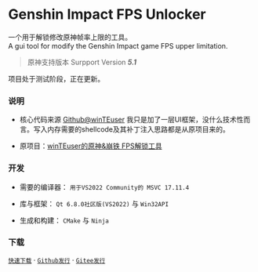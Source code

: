 # Genshin Impact FPS Unlocker

一个用于解锁修改原神帧率上限的工具。  
A gui tool for modify the Genshin Impact game FPS upper limitation.

> 原神支持版本 Surpport Version ***5.1***

项目处于测试阶段，正在更新。
### 说明 

+ 核心代码来源 [Github@winTEuser](https://github.com/winTEuser)
  我只是加了一层UI框架，没什么技术性而言。写入内存需要的shellcode及其补丁注入思路都是从原项目来的。
 
+ 原项目：[winTEuser的原神&崩铁 FPS解锁工具](https://github.com/winTEuser/Genshin_StarRail_fps_unlocker)  

### 开发

+ 需要的编译器： `用于VS2022 Community的 MSVC 17.11.4`
  
+ 库与框架： `Qt 6.8.0社区版(VS2022)` 与 `Win32API`

+ 生成和构建： `CMake` 与 `Ninja`

### 下载
[`快速下载`](https://project.hongjun.tech/download/unlocker0.1.2(pre-release)zipped.7z) · [`Github发行`](https://github.com/Hongjun008/Genshin-Fps-Unlocker/releases/) · [`Gitee发行`](https://gitee.com/Hongjun008/Genshin-Fps-Unlocker/releases/)
